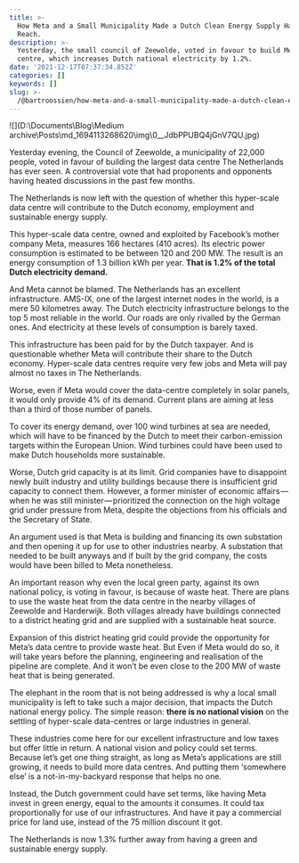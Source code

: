 ```yaml
---
title: >-
  How Meta and a Small Municipality Made a Dutch Clean Energy Supply Harder to
  Reach.
description: >-
  Yesterday, the small council of Zeewolde, voted in favour to build Meta’s data
  centre, which increases Dutch national electricity by 1.2%.
date: '2021-12-17T07:37:34.852Z'
categories: []
keywords: []
slug: >-
  /@bartroossien/how-meta-and-a-small-municipality-made-a-dutch-clean-energy-supply-harder-to-reach-d5a8f5412e7c
---
```


![](D:\Documents\Blog\Medium archive\Posts\md_1694113268620\img\0__JdbPPUBQ4jGnV7QU.jpg)

Yesterday evening, the Council of Zeewolde, a municipality of 22,000 people, voted in favour of building the largest data centre The Netherlands has ever seen. A controversial vote that had proponents and opponents having heated discussions in the past few months.

The Netherlands is now left with the question of whether this hyper-scale data centre will contribute to the Dutch economy, employment and sustainable energy supply.

This hyper-scale data centre, owned and exploited by Facebook’s mother company Meta, measures 166 hectares (410 acres). Its electric power consumption is estimated to be between 120 and 200 MW. The result is an energy consumption of 1.3 billion kWh per year. **That is 1.2% of the total Dutch electricity demand.**

And Meta cannot be blamed. The Netherlands has an excellent infrastructure. AMS-IX, one of the largest internet nodes in the world, is a mere 50 kilometres away. The Dutch electricity infrastructure belongs to the top 5 most reliable in the world. Our roads are only rivalled by the German ones. And electricity at these levels of consumption is barely taxed.

This infrastructure has been paid for by the Dutch taxpayer. And is questionable whether Meta will contribute their share to the Dutch economy. Hyper-scale data centres require very few jobs and Meta will pay almost no taxes in The Netherlands.

Worse, even if Meta would cover the data-centre completely in solar panels, it would only provide 4% of its demand. Current plans are aiming at less than a third of those number of panels.

To cover its energy demand, over 100 wind turbines at sea are needed, which will have to be financed by the Dutch to meet their carbon-emission targets within the European Union. Wind turbines could have been used to make Dutch households more sustainable.

Worse, Dutch grid capacity is at its limit. Grid companies have to disappoint newly built industry and utility buildings because there is insufficient grid capacity to connect them. However, a former minister of economic affairs — when he was still minister — prioritized the connection on the high voltage grid under pressure from Meta, despite the objections from his officials and the Secretary of State.

An argument used is that Meta is building and financing its own substation and then opening it up for use to other industries nearby. A substation that needed to be built anyways and if built by the grid company, the costs would have been billed to Meta nonetheless.

An important reason why even the local green party, against its own national policy, is voting in favour, is because of waste heat. There are plans to use the waste heat from the data centre in the nearby villages of Zeewolde and Harderwijk. Both villages already have buildings connected to a district heating grid and are supplied with a sustainable heat source.

Expansion of this district heating grid could provide the opportunity for Meta’s data centre to provide waste heat. But Even if Meta would do so, it will take years before the planning, engineering and realisation of the pipeline are complete. And it won’t be even close to the 200 MW of waste heat that is being generated.

The elephant in the room that is not being addressed is why a local small municipality is left to take such a major decision, that impacts the Dutch national energy policy. The simple reason: **there is no national vision** on the settling of hyper-scale data-centres or large industries in general.

These industries come here for our excellent infrastructure and low taxes but offer little in return. A national vision and policy could set terms. Because let’s get one thing straight, as long as Meta’s applications are still growing, it needs to build more data centres. And putting them ‘somewhere else’ is a not-in-my-backyard response that helps no one.

Instead, the Dutch government could have set terms, like having Meta invest in green energy, equal to the amounts it consumes. It could tax proportionally for use of our infrastructures. And have it pay a commercial price for land use, instead of the 75 million discount it got.

The Netherlands is now 1.3% further away from having a green and sustainable energy supply.